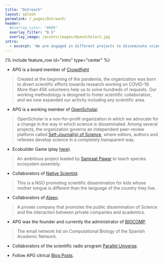 ```yaml
---
title: "Outreach"
layout: splash
permalink: /_pages/Outreach/
header:
  #overlay_color: "#000"
  overlay_filter: "0.5"
  overlay_image: /assets/images/OpenScholar2.jpg
intro: 
  - excerpt: 'We are engaged in different projects to disseminate science to a broad audience and to promote fair and transparent scientific publishing.'
---
```

{% include feature_row id="intro" type="center" %}



* APG is a board member of [Crowdfight](https://crowdfight.org/)
> Created at the beginning of the pandemia, the organization was born to divert scientific efforts towards research working on COVID-19. More than 45K volunteers help us to solve hundreds of requests. Our working methodology is designed to foster scientific collaboration, and we now expanded our activity including any scientific area.

* APG is a working member of [OpenScholar](http://www.openscholar.org.uk/).
> OpenScholar is a non-for-profit organization in which we advocate for a change in the way in  which science is disseminated. Among several projects, the organization governs an independent peer-review platform called [Self-Journal(s) of Science](http://www.sjscience.org/), where editors, authors and referees develop science in a completely  transparent way. 

* Ecobuilder Game (play [here](http://ecobuildergame.org/)).
> An ambitious project leaded by [Samraat Pawar](https://mhasoba.pythonanywhere.com/pawarlab) to teach species ecosystem assembly.

* Collaborators of [Native Scientist](https://www.nativescientist.com/).
> This is a NGO promoting scientific dissemination for kids whose mother tongue is different than the language of the country they live.

* Collaborators of [Aleen](http://www.aleen.org/).
> A private company that promotes the public dissemination of Science and the interaction between private companies and academics.

* APG was the founder and currently the administrator of [BIOCOMP](http://www.rediris.es/list/info/biocomp.html).
> The email network list on Computational Biology of the Spanish Academic Network.

* Collaborators of the scientific radio program [Parallel Universe](http://www.ivoox.com/169-secuencia-plegamiento-evolucion-las-proteinas-02-06-14-universo-paralelo-audios-mp3_rf_3198267_1.html).

* Follow APG citrical [Blog Posts](https://citrical.home.blog/).







